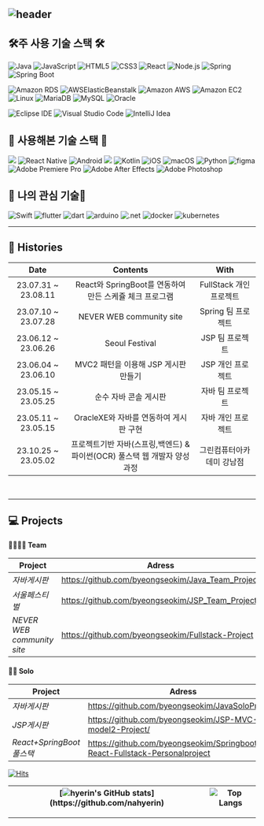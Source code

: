   
![header](https://capsule-render.vercel.app/api?type=waving&color=timeGradient&text=Welcome%20to%20hyerin%20GitHub%20(●'◡'●)&animation=twinkling&fontSize=25&fontAlignY=30&fontAlign=center&desc=Web%20Developer&rotate=0)
---




## 🛠주 사용 기술 스택 🛠
![Java](https://img.shields.io/badge/Java-007396?style=for-the-badge&logo=openjdk&logoColor=white)
![JavaScript](https://img.shields.io/badge/JavaScript-F7DF1E?style=for-the-badge&logo=javascript&logoColor=black)
![HTML5](https://img.shields.io/badge/HTML5-E34F26?style=for-the-badge&logo=html5&logoColor=white)
![CSS3](https://img.shields.io/badge/CSS3-1572B6?style=for-the-badge&logo=css3&logoColor=white)
![React](https://img.shields.io/badge/React-61DAFB?style=for-the-badge&logo=react&logoColor=black)
![Node.js](https://img.shields.io/badge/Node.js-339933?style=for-the-badge&logo=nodedotjs&logoColor=white)
![Spring](https://img.shields.io/badge/Spring-6DB33F?style=for-the-badge&logo=spring&logoColor=white)
![Spring Boot](https://img.shields.io/badge/Spring_Boot-6DB33F?style=for-the-badge&logo=spring-boot&logoColor=white)

![Amazon RDS](https://img.shields.io/badge/Amazon_RDS-232F3E?style=for-the-badge&logo=amazon-rds&logoColor=white)
![AWSElasticBeanstalk](https://img.shields.io/badge/AWSElasticBeanstalk-232F3E?style=for-the-badge&logo=amazon-elastic-beanstalk&logoColor=white)
![Amazon AWS](https://img.shields.io/badge/Amazon_AWS-232F3E?style=for-the-badge&logo=amazon-aws&logoColor=white)
![Amazon EC2](https://img.shields.io/badge/Amazon_EC2-232F3E?style=for-the-badge&logo=amazon-ec2&logoColor=white)
![Linux](https://img.shields.io/badge/Linux-000000?style=for-the-badge&logo=linux&logoColor=white)
![MariaDB](https://img.shields.io/badge/MariaDB-003545?style=for-the-badge&logo=mariadb&logoColor=white)
![MySQL](https://img.shields.io/badge/MySQL-4479A1?style=for-the-badge&logo=mysql&logoColor=white)
![Oracle](https://img.shields.io/badge/Oracle-F80000?style=for-the-badge&logo=oracle&logoColor=white)


![Eclipse IDE](https://img.shields.io/badge/Eclipse%20IDE-2C2255.svg?&style=for-the-badge&logo=Eclipse%20IDE&logoColor=white)
![Visual Studio Code](https://img.shields.io/badge/Visual%20Studio%20Code-007ACC.svg?&style=for-the-badge&logo=Visual%20Studio%20Code&logoColor=white)
![IntelliJ Idea](https://img.shields.io/badge/intellijidea-000000.svg?&style=for-the-badge&logo=intellijidea&logoColor=white)

## 🧰 사용해본 기술 스택 🧰
<img src="https://img.shields.io/badge/firebase-FFCA28?style=for-the-badge&logo=firebase&logoColor=white"><abcdefghijk>
![React Native](https://img.shields.io/badge/React_Native-61DAFB?style=for-the-badge&logo=react&logoColor=white)
![Android](https://img.shields.io/badge/Android-3DDC84?style=for-the-badge&logo=android&logoColor=white)
<img src="https://img.shields.io/badge/androidstudio-3DDC84?style=for-the-badge&logo=androidstudio&logoColor=white"> 
![Kotlin](https://img.shields.io/badge/Kotlin-0095D5?style=for-the-badge&logo=kotlin&logoColor=white)
![iOS](https://img.shields.io/badge/iOS-000000?style=for-the-badge&logo=ios&logoColor=white)
![macOS](https://img.shields.io/badge/macOS-000000?style=for-the-badge&logo=macos&logoColor=white)
![Python](https://img.shields.io/badge/Python-3776AB?style=for-the-badge&logo=python&logoColor=white)
![figma](https://img.shields.io/badge/figma-F24E1E?style=for-the-badge&logo=figma&logoColor=white)
![Adobe Premiere Pro](https://img.shields.io/badge/Adobe_Premiere_Pro-EA77FF?style=for-the-badge&logo=adobe-premiere-pro&logoColor=white)
![Adobe After Effects](https://img.shields.io/badge/Adobe_After_Effects-9999FF?style=for-the-badge&logo=adobe-after-effects&logoColor=white)
![Adobe Photoshop](https://img.shields.io/badge/Adobe_Photoshop-31A8FF?style=for-the-badge&logo=adobe-photoshop&logoColor=white)

## 📔 나의 관심 기술📔
![Swift](https://img.shields.io/badge/Swift-FA7343?style=for-the-badge&logo=swift&logoColor=white)
![flutter](https://img.shields.io/badge/flutter-02569B?style=for-the-badge&logo=flutter&logoColor=white)
![dart](https://img.shields.io/badge/dart-0175C2?style=for-the-badge&logo=dart&logoColor=white)
![arduino](https://img.shields.io/badge/arduino-00878F?style=for-the-badge&logo=arduino&logoColor=white)
![.net](https://img.shields.io/badge/dotnet-512BD4?style=for-the-badge&logo=dotnet&logoColor=white)
![docker](https://img.shields.io/badge/docker-2496ED?style=for-the-badge&logo=docker&logoColor=white)
![kubernetes](https://img.shields.io/badge/kubernetes-326CE5?style=for-the-badge&logo=kubernetes&logoColor=white)






<hr>







<!-- [![stackticon](https://firebasestorage.googleapis.com/v0/b/stackticon-81399.appspot.com/o/images%2F1690982818384?alt=media&token=2a38c110-ee97-4ae3-9ad6-b569944ec34a)](https://github.com/msdio/stackticon) -->

<!--
[![stackticon](https://firebasestorage.googleapis.com/v0/b/stackticon-81399.appspot.com/o/images%2F1690984961126?alt=media&token=39aa059b-8452-428b-979c-ac751eff9e27)](https://github.com/msdio/stackticon)
-->

<!-- <div style="text-align: center;">
<a href="https://github.com/msdio/stackticon">
  <img src="https://firebasestorage.googleapis.com/v0/b/stackticon-81399.appspot.com/o/images%2F1690982818384?alt=media&token=2a38c110-ee97-4ae3-9ad6-b569944ec34a" alt="stackticon" width="700px"/>
</a>
</div>

-->

<div align="left">

## 🎥 Histories <br>
<!-- <div align="center"> -->
  
| Date | Contents | With |
|:---:|:---:|:---:|
| 23.07.31 ~ 23.08.11 | React와 SpringBoot를 연동하여 만든 스케쥴 체크 프로그램 | FullStack 개인 프로젝트 |
| 23.07.10 ~ 23.07.28 | NEVER WEB community site | Spring 팀 프로젝트 |
| 23.06.12 ~ 23.06.26 | Seoul Festival | JSP 팀 프로젝트 |
| 23.06.04 ~ 23.06.10 | MVC2 패턴을 이용해 JSP 게시판 만들기 | JSP 개인 프로젝트 |
| 23.05.15 ~ 23.05.25 | 순수 자바 콘솔 게시판 | 자바 팀 프로젝트 |
| 23.05.11 ~ 23.05.15 | OracleXE와 자바를 연동하여 게시판 구현 | 자바 개인 프로젝트 |
| 23.10.25 ~ 23.05.02 | 프로젝트기반 자바(스프링,백엔드) & 파이썬(OCR) 풀스택 웹 개발자 양성과정 | 그린컴퓨터아카데미 강남점 |
  
<!-- </div> -->


<br><hr>
## 💻 Projects


#### 👨‍👩‍👦‍👦 Team
| Project | Adress |
|---|---|
 |*자바게시판* &nbsp;| https://github.com/byeongseokim/Java_Team_Project                     |
 |*서울페스티벌* &nbsp;| https://github.com/byeongseokim/JSP_Team_Project           |
 |*NEVER WEB community site* &nbsp; |https://github.com/byeongseokim/Fullstack-Project      |



#### 🙎‍♂️ Solo

| Project | Adress |
|---|---|
|*자바게시판* &nbsp; | https://github.com/byeongseokim/JavaSoloProject/|
|*JSP게시판* &nbsp; | https://github.com/byeongseokim/JSP-MVC-model2-Project/|
|*React+SpringBoot 풀스택* &nbsp; | https://github.com/byeongseokim/Springboot-React-Fullstack-Personalproject|


</div>
</details>


[![Hits](https://hits.seeyoufarm.com/api/count/incr/badge.svg?url=https%3A%2F%2Fgithub.com%2Fnahyerin&count_bg=%23B2D5FF&title_bg=%23858486&icon=github.svg&icon_color=%23FFFFFF&title=GitHub&edge_flat=false)](https://github.com/nahyerin)


|[![hyerin's GitHub stats](https://github-readme-stats.vercel.app/api?username=nahyerin&include_all_commits=true&theme=swift&hide_border=true&count_private=true&locale=kr&disable_animations=false&show_owner=false&&theme=buefyhide_border=true")](https://github.com/nahyerin)|![Top Langs](https://github-readme-stats.vercel.app/api/top-langs/?username=nahyerin&langs_count=10&hide=html&layout=compact&custom_title=많이사용되는언어&hide_border=true)
| ------------- | ------------- |


---



<!-- ![Footer](https://capsule-render.vercel.app/api?type=waving&color=timeGradient&height=200&animation=twinkling&section=footer) -->

  
